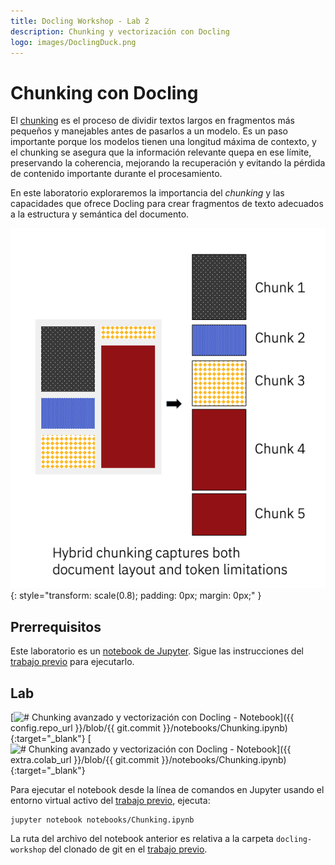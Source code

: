 ```yaml
---
title: Docling Workshop - Lab 2
description: Chunking y vectorización con Docling
logo: images/DoclingDuck.png
---
```


# Chunking con Docling

El [chunking](https://www.ibm.com/architectures/papers/rag-cookbook/chunking) es el proceso de dividir textos largos en fragmentos más pequeños y manejables antes de pasarlos a un modelo. Es un paso importante porque los modelos tienen una longitud máxima de contexto, y el chunking se asegura que la información relevante quepa en ese límite, preservando la coherencia, mejorando la recuperación y evitando la pérdida de contenido importante durante el procesamiento.

En este laboratorio exploraremos la importancia del *chunking* y las capacidades que ofrece Docling para crear fragmentos de texto adecuados a la estructura y semántica del documento.

![docling-chunking](../images/chunking.png){: style="transform: scale(0.8); padding: 0px; margin: 0px;" }

## Prerrequisitos

Este laboratorio es un [notebook de Jupyter](https://jupyter.org/). Sigue las instrucciones del [trabajo previo](../pre-work/README.md) para ejecutarlo.

## Lab

[![# Chunking avanzado y vectorización con Docling - Notebook](https://badgen.net/badge/icon/github?icon=github&label=Ver%20en "Ver en GitHub")]({{ config.repo_url }}/blob/{{ git.commit }}/notebooks/Chunking.ipynb){:target="_blank"}
[![# Chunking avanzado y vectorización con Docling - Notebook](https://colab.research.google.com/assets/colab-badge.svg "Abrir en Colab")]({{ extra.colab_url }}/blob/{{ git.commit }}/notebooks/Chunking.ipynb){:target="_blank"}

Para ejecutar el notebook desde la línea de comandos en Jupyter usando el entorno virtual activo del [trabajo previo](../pre-work/README.md#instalar-jupyter), ejecuta:

```shell
jupyter notebook notebooks/Chunking.ipynb
```

La ruta del archivo del notebook anterior es relativa a la carpeta `docling-workshop` del clonado de git en el [trabajo previo](../pre-work/README.md#clonar-el-repositorio-de-la-workshop-de-docling).
